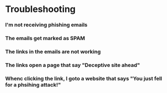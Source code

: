 # Troubleshooting

### I'm not receiving phishing emails

### The emails get marked as SPAM

### The links in the emails are not working

### The links open a page that say "Deceptive site ahead"

### Whenc clicking the link, I goto a website that says "You just fell for a phsihing attack!"
